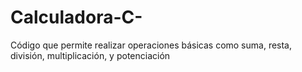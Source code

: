 # Calculadora-C-
Código que permite realizar operaciones básicas como suma, resta, división, multiplicación, y potenciación
